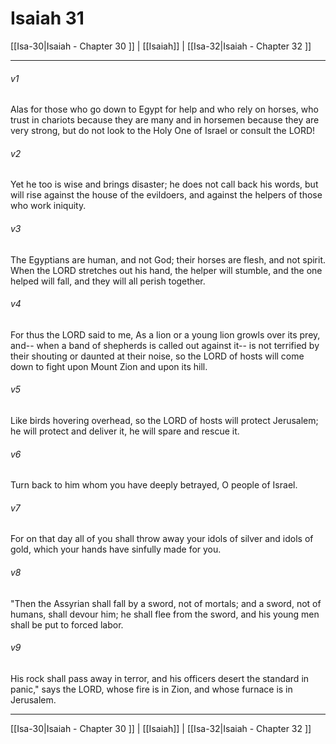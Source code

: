 # Isaiah 31

[[Isa-30|Isaiah - Chapter 30 ]] | [[Isaiah]] | [[Isa-32|Isaiah - Chapter 32 ]]
***

###### v1
Alas for those who go down to Egypt for help and who rely on horses, who trust in chariots because they are many and in horsemen because they are very strong, but do not look to the Holy One of Israel or consult the LORD!
###### v2
Yet he too is wise and brings disaster; he does not call back his words, but will rise against the house of the evildoers, and against the helpers of those who work iniquity.
###### v3
The Egyptians are human, and not God; their horses are flesh, and not spirit. When the LORD stretches out his hand, the helper will stumble, and the one helped will fall, and they will all perish together.
###### v4
For thus the LORD said to me, As a lion or a young lion growls over its prey, and-- when a band of shepherds is called out against it-- is not terrified by their shouting or daunted at their noise, so the LORD of hosts will come down to fight upon Mount Zion and upon its hill.
###### v5
Like birds hovering overhead, so the LORD of hosts will protect Jerusalem; he will protect and deliver it, he will spare and rescue it.
###### v6
Turn back to him whom you have deeply betrayed, O people of Israel.
###### v7
For on that day all of you shall throw away your idols of silver and idols of gold, which your hands have sinfully made for you.
###### v8
"Then the Assyrian shall fall by a sword, not of mortals; and a sword, not of humans, shall devour him; he shall flee from the sword, and his young men shall be put to forced labor.
###### v9
His rock shall pass away in terror, and his officers desert the standard in panic," says the LORD, whose fire is in Zion, and whose furnace is in Jerusalem.

***

[[Isa-30|Isaiah - Chapter 30 ]] | [[Isaiah]] | [[Isa-32|Isaiah - Chapter 32 ]]
